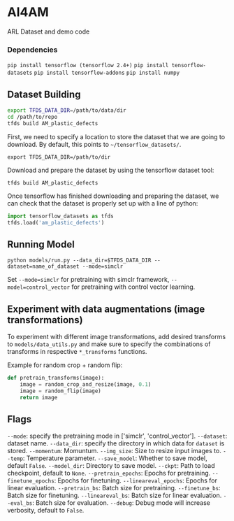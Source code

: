 # AI4AM
ARL  Dataset and demo code

### Dependencies
`pip install tensorflow (tensorflow 2.4+)`
`pip install tensorflow-datasets`
`pip install tensorflow-addons`
`pip install numpy`

## Dataset Building
```bash
export TFDS_DATA_DIR=/path/to/data/dir
cd /path/to/repo
tfds build AM_plastic_defects
```

First, we need to specify a location to store the dataset that we are going to download. By default, this points to `~/tensorflow_datasets/`. 

`export TFDS_DATA_DIR=/path/to/dir`

Download and prepare the dataset by using the tensorflow dataset tool:

`tfds build AM_plastic_defects`

Once tensorflow has finished downloading and preparing the dataset, we can check that the dataset is properly set up with a line of python:
```python
import tensorflow_datasets as tfds
tfds.load('am_plastic_defects')
```

## Running Model
`python models/run.py --data_dir=$TFDS_DATA_DIR --dataset=name_of_dataset --mode=simclr`

Set `--mode=simclr` for pretraining with simclr framework, `--model=control_vector` for pretraining with control vector learning.

## Experiment with data augmentations (image transformations)
To experiment with different image transformations, add desired transforms to `models/data_utils.py` and make sure to specify the combinations of transforms in respective `*_transforms` functions.

Example for random crop + random flip:
```python
def pretrain_transforms(image): 
    image = random_crop_and_resize(image, 0.1)
    image = random_flip(image)
    return image
```

## Flags
`--mode`: specify the pretraining mode in ['simclr', 'control_vector'].
`--dataset`: dataset name.
`--data_dir`: specify the directory in which data for `dataset` is stored.
`--momentum`: Momuntum.
`--img_size`: Size to resize input images to.
`--temp`: Temperature parameter.
`--save_model`: Whether to save model, default `False`.
`--model_dir`:  Directory to save model.
`--ckpt`:  Path to load checkpoint, default to `None`.
`--pretrain_epochs`:  Epochs for pretraining. 
`--finetune_epochs`:  Epochs for finetuning.
`--lineareval_epochs`:  Epochs for linear evaluation.
`--pretrain_bs`:  Batch size for pretraining.
`--finetune_bs`:  Batch size for finetuning.
`--lineareval_bs`:  Batch size for linear evaluation.
`--eval_bs`:  Batch size for evaluation.
`--debug`:  Debug mode will increase verbosity, default to `False`.